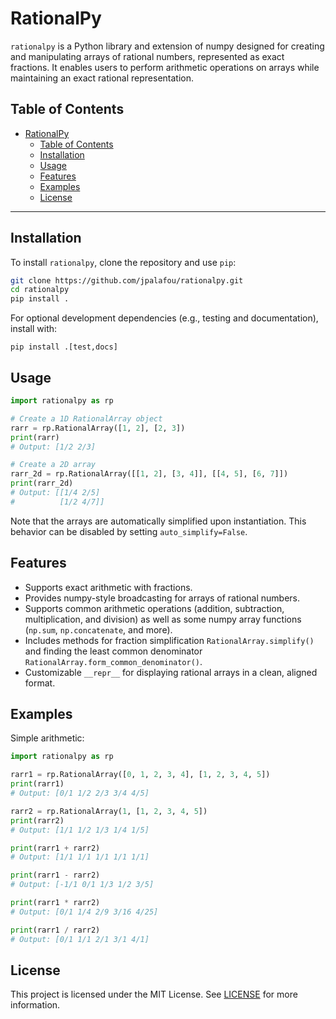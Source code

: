 # RationalPy

`rationalpy` is a Python library and extension of numpy designed for creating and manipulating arrays of rational numbers, represented as exact fractions. It enables users to perform arithmetic operations on arrays while maintaining an exact rational representation.

## Table of Contents
- [RationalPy](#rationalpy)
  - [Table of Contents](#table-of-contents)
  - [Installation](#installation)
  - [Usage](#usage)
  - [Features](#features)
  - [Examples](#examples)
  - [License](#license)

---

## Installation

To install `rationalpy`, clone the repository and use `pip`:

```bash
git clone https://github.com/jpalafou/rationalpy.git
cd rationalpy
pip install .
```

For optional development dependencies (e.g., testing and documentation), install with:

```pip install .[test,docs]```

## Usage

```py
import rationalpy as rp

# Create a 1D RationalArray object
rarr = rp.RationalArray([1, 2], [2, 3])
print(rarr)
# Output: [1/2 2/3]

# Create a 2D array
rarr_2d = rp.RationalArray([[1, 2], [3, 4]], [[4, 5], [6, 7]])
print(rarr_2d)
# Output: [[1/4 2/5]
#          [1/2 4/7]]
```

Note that the arrays are automatically simplified upon instantiation. This behavior can be disabled by setting `auto_simplify=False`.

## Features

* Supports exact arithmetic with fractions.
* Provides numpy-style broadcasting for arrays of rational numbers.
* Supports common arithmetic operations (addition, subtraction, multiplication, and division) as well as some numpy array functions (`np.sum`, `np.concatenate`, and more).
* Includes methods for fraction simplification `RationalArray.simplify()` and finding the least common denominator `RationalArray.form_common_denominator()`.
* Customizable `__repr__` for displaying rational arrays in a clean, aligned format.

## Examples

Simple arithmetic:

```py
import rationalpy as rp

rarr1 = rp.RationalArray([0, 1, 2, 3, 4], [1, 2, 3, 4, 5])
print(rarr1)
# Output: [0/1 1/2 2/3 3/4 4/5]

rarr2 = rp.RationalArray(1, [1, 2, 3, 4, 5])
print(rarr2)
# Output: [1/1 1/2 1/3 1/4 1/5]

print(rarr1 + rarr2)
# Output: [1/1 1/1 1/1 1/1 1/1]

print(rarr1 - rarr2)
# Output: [-1/1 0/1 1/3 1/2 3/5]

print(rarr1 * rarr2)
# Output: [0/1 1/4 2/9 3/16 4/25]

print(rarr1 / rarr2)
# Output: [0/1 1/1 2/1 3/1 4/1]
```

## License

This project is licensed under the MIT License. See [LICENSE]() for more information.
